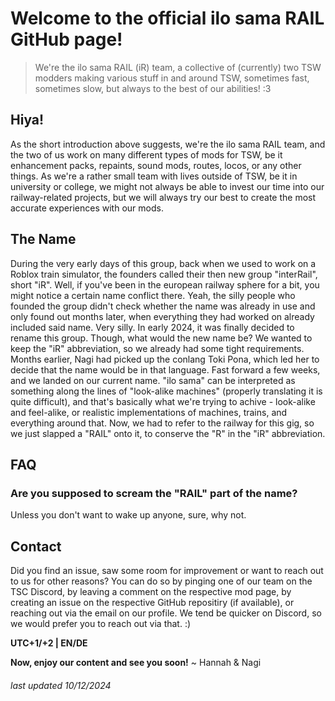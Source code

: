 # Welcome to the official ilo sama RAIL GitHub page!
> We're the ilo sama RAIL (iR) team, a collective of (currently) two TSW modders making various stuff in and around TSW, sometimes fast, sometimes slow, but always to the best of our abilities! :3

## Hiya!
As the short introduction above suggests, we're the ilo sama RAIL team, and the two of us work on many different types of mods for TSW, be it enhancement packs, repaints, sound mods, routes, locos, or any other things. As we're a rather small team with lives outside of TSW, be it in university or college, we might not always be able to invest our time into our railway-related projects, but we will always try our best to create the most accurate experiences with our mods.

## The Name
During the very early days of this group, back when we used to work on a Roblox train simulator, the founders called their then new group "interRail", short "iR". Well, if you've been in the european railway sphere for a bit, you might notice a certain name conflict there. Yeah, the silly people who founded the group didn't check whether the name was already in use and only found out months later, when everything they had worked on already included said name. Very silly.
In early 2024, it was finally decided to rename this group. Though, what would the new name be? We wanted to keep the "iR" abbreviation, so we already had some tight requirements. Months earlier, Nagi had picked up the conlang Toki Pona, which led her to decide that the name would be in that language. Fast forward a few weeks, and we landed on our current name. "ilo sama" can be interpreted as something along the lines of "look-alike machines" (properly translating it is quite difficult), and that's basically what we're trying to achive - look-alike and feel-alike, or realistic implementations of machines, trains, and everything around that. Now, we had to refer to the railway for this gig, so we just slapped a "RAIL" onto it, to conserve the "R" in the "iR" abbreviation.

## FAQ
### Are you supposed to scream the "RAIL" part of the name?
Unless you don't want to wake up anyone, sure, why not.

## Contact
Did you find an issue, saw some room for improvement or want to reach out to us for other reasons? You can do so by pinging one of our team on the TSC Discord, by leaving a comment on the respective mod page, by creating an issue on the respective GitHub repositiry (if available), or reaching out via the email on our profile. We tend be quicker on Discord, so we would prefer you to reach out via that. :)

**UTC+1/+2 | EN/DE**

**Now, enjoy our content and see you soon!**
~ Hannah & Nagi

###### last updated 10/12/2024